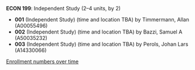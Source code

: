 **ECON 199**: Independent Study (2–4 units, by 2)

- **001** (Independent Study) (time and location TBA) by Timmermann, Allan (A00055496)
- **002** (Independent Study) (time and location TBA) by Bazzi, Samuel A (A50035232)
- **003** (Independent Study) (time and location TBA) by Perols, Johan Lars (A14330066)

[Enrollment numbers over time](./ECON199.tsv)
